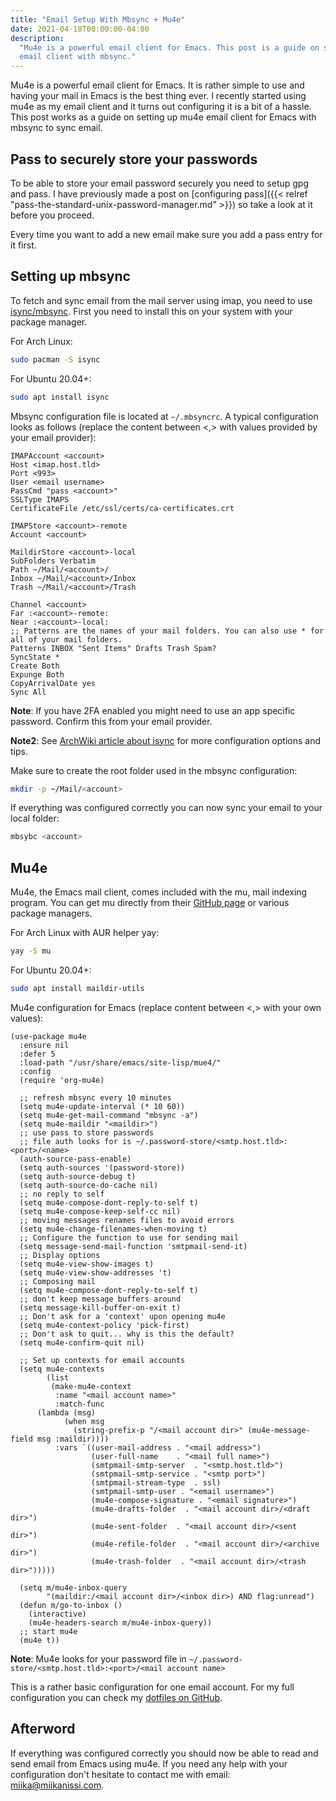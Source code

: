 ```yaml
---
title: "Email Setup With Mbsync + Mu4e"
date: 2021-04-18T00:00:00-04:00
description:
  "Mu4e is a powerful email client for Emacs. This post is a guide on setting up mu4e
  email client with mbsync."
---
```


Mu4e is a powerful email client for Emacs. It is rather simple to use and having your
mail in Emacs is the best thing ever. I recently started using mu4e as my email client
and it turns out configuring it is a bit of a hassle. This post works as a guide on
setting up mu4e email client for Emacs with mbsync to sync email.

## Pass to securely store your passwords

To be able to store your email password securely you need to setup gpg and pass. I have
previously made a post on [configuring
pass]({{< relref "pass-the-standard-unix-password-manager.md" >}}) so take a look at it
before you proceed.

Every time you want to add a new email make sure you add a pass entry for it first.

## Setting up mbsync

To fetch and sync email from the mail server using imap, you need to use
[isync/mbsync](https://wiki.archlinux.org/index.php/isync). First you need to install
this on your system with your package manager.

For Arch Linux:

```bash
sudo pacman -S isync
```

For Ubuntu 20.04+:

```bash
sudo apt install isync
```

Mbsync configuration file is located at `~/.mbsyncrc`. A typical configuration looks as
follows (replace the content between <,> with values provided by your email provider):

```text
IMAPAccount <account>
Host <imap.host.tld>
Port <993>
User <email username>
PassCmd "pass <account>"
SSLType IMAPS
CertificateFile /etc/ssl/certs/ca-certificates.crt

IMAPStore <account>-remote
Account <account>

MaildirStore <account>-local
SubFolders Verbatim
Path ~/Mail/<account>/
Inbox ~/Mail/<account>/Inbox
Trash ~/Mail/<account>/Trash

Channel <account>
Far :<account>-remote:
Near :<account>-local:
;; Patterns are the names of your mail folders. You can also use * for all of your mail folders.
Patterns INBOX "Sent Items" Drafts Trash Spam?
SyncState *
Create Both
Expunge Both
CopyArrivalDate yes
Sync All
```

**Note**: If you have 2FA enabled you might need to use an app specific password.
Confirm this from your email provider.

**Note2**: See
[ArchWiki article about isync](https://wiki.archlinux.org/index.php/isync) for more
configuration options and tips.

Make sure to create the root folder used in the mbsync configuration:

```bash
mkdir -p ~/Mail/<account>
```

If everything was configured correctly you can now sync your email to your local folder:

```bash
mbsybc <account>
```

## Mu4e

Mu4e, the Emacs mail client, comes included with the mu, mail indexing program. You can
get mu directly from their [GitHub page](https://github.com/djcb/mu) or various package
managers.

For Arch Linux with AUR helper yay:

```bash
yay -S mu
```

For Ubuntu 20.04+:

```bash
sudo apt install maildir-utils
```

Mu4e configuration for Emacs (replace content between <,> with your own values):

```elisp
(use-package mu4e
  :ensure nil
  :defer 5
  :load-path "/usr/share/emacs/site-lisp/mue4/"
  :config
  (require 'org-mu4e)

  ;; refresh mbsync every 10 minutes
  (setq mu4e-update-interval (* 10 60))
  (setq mu4e-get-mail-command "mbsync -a")
  (setq mu4e-maildir "<maildir>")
  ;; use pass to store passwords
  ;; file auth looks for is ~/.password-store/<smtp.host.tld>:<port>/<name>
  (auth-source-pass-enable)
  (setq auth-sources '(password-store))
  (setq auth-source-debug t)
  (setq auth-source-do-cache nil)
  ;; no reply to self
  (setq mu4e-compose-dont-reply-to-self t)
  (setq mu4e-compose-keep-self-cc nil)
  ;; moving messages renames files to avoid errors
  (setq mu4e-change-filenames-when-moving t)
  ;; Configure the function to use for sending mail
  (setq message-send-mail-function 'smtpmail-send-it)
  ;; Display options
  (setq mu4e-view-show-images t)
  (setq mu4e-view-show-addresses 't)
  ;; Composing mail
  (setq mu4e-compose-dont-reply-to-self t)
  ;; don't keep message buffers around
  (setq message-kill-buffer-on-exit t)
  ;; Don't ask for a 'context' upon opening mu4e
  (setq mu4e-context-policy 'pick-first)
  ;; Don't ask to quit... why is this the default?
  (setq mu4e-confirm-quit nil)

  ;; Set up contexts for email accounts
  (setq mu4e-contexts
        (list
         (make-mu4e-context
          :name "<mail account name>"
          :match-func
      (lambda (msg)
            (when msg
              (string-prefix-p "/<mail account dir>" (mu4e-message-field msg :maildir))))
          :vars `((user-mail-address . "<mail address>")
                  (user-full-name    . "<mail full name>")
                  (smtpmail-smtp-server  . "<smtp.host.tld>")
                  (smtpmail-smtp-service . "<smtp port>")
                  (smtpmail-stream-type  . ssl)
                  (smtpmail-smtp-user . "<email username>")
                  (mu4e-compose-signature . "<email signature>")
                  (mu4e-drafts-folder  . "<mail account dir>/<draft dir>")
                  (mu4e-sent-folder  . "<mail account dir>/<sent dir>")
                  (mu4e-refile-folder  . "<mail account dir>/<archive dir>")
                  (mu4e-trash-folder  . "<mail account dir>/<trash dir>")))))

  (setq m/mu4e-inbox-query
        "(maildir:/<mail account dir>/<inbox dir>) AND flag:unread")
  (defun m/go-to-inbox ()
    (interactive)
    (mu4e-headers-search m/mu4e-inbox-query))
  ;; start mu4e
  (mu4e t))
```

**Note**: Mu4e looks for your password file in
`~/.password-store/<smtp.host.tld>:<port>/<mail account name>`

This is a rather basic configuration for one email account. For my full configuration
you can check my
[dotfiles on GitHub](https://github.com/miikanissi/dotfiles/tree/master/.emacs.d/).

## Afterword

If everything was configured correctly you should now be able to read and send email
from Emacs using mu4e. If you need any help with your configuration don't hesitate to
contact me with email: [miika@miikanissi.com](mailto:miika@miikanissi.com).
